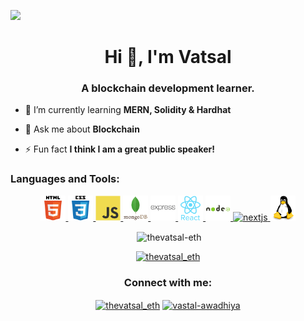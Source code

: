 ![](https://cdn.discordapp.com/attachments/939188186217861143/945554390356471838/github2.png)

<h1 align="center">Hi 👋, I'm Vatsal</h1>
<h3 align="center">A blockchain development learner.</h3>



- 🌱 I’m currently learning **MERN, Solidity & Hardhat**

- 💬 Ask me about **Blockchain**

- ⚡ Fun fact **I think I am a great public speaker!**

<h3 align="left">Languages and Tools:</h3>
<p align="center">
  <a href="https://www.w3.org/html/" target="_blank" rel="noreferrer"> <img src="https://raw.githubusercontent.com/devicons/devicon/master/icons/html5/html5-original-wordmark.svg" alt="html5" width="40" height="40"/> </a> 
  <a href="https://www.w3schools.com/css/" target="_blank" rel="noreferrer"> <img src="https://raw.githubusercontent.com/devicons/devicon/master/icons/css3/css3-original-wordmark.svg" alt="css3" width="40" height="40"/> </a> 
  <a href="https://developer.mozilla.org/en-US/docs/Web/JavaScript" target="_blank" rel="noreferrer"> <img src="https://raw.githubusercontent.com/devicons/devicon/master/icons/javascript/javascript-original.svg" alt="javascript" width="40" height="40"/> </a>
  <a href="https://www.mongodb.com/" target="_blank" rel="noreferrer"> <img src="https://raw.githubusercontent.com/devicons/devicon/master/icons/mongodb/mongodb-original-wordmark.svg" alt="mongodb" width="40" height="40"/> </a> 
  <a href="https://expressjs.com" target="_blank" rel="noreferrer"> <img src="https://raw.githubusercontent.com/devicons/devicon/master/icons/express/express-original-wordmark.svg" alt="express" width="40" height="40"/> </a> 
  <a href="https://reactjs.org/" target="_blank" rel="noreferrer"> <img src="https://raw.githubusercontent.com/devicons/devicon/master/icons/react/react-original-wordmark.svg" alt="react" width="40" height="40"/> </a>
  <a href="https://nodejs.org" target="_blank" rel="noreferrer"> <img src="https://raw.githubusercontent.com/devicons/devicon/master/icons/nodejs/nodejs-original-wordmark.svg" alt="nodejs" width="40" height="40"/> </a> 
   <a href="https://nextjs.org/" target="_blank" rel="noreferrer"> <img src="https://cdn.worldvectorlogo.com/logos/nextjs-2.svg" alt="nextjs" width="40" height="40"/> </a> 
  <a href="https://www.linux.org/" target="_blank" rel="noreferrer"> <img src="https://raw.githubusercontent.com/devicons/devicon/master/icons/linux/linux-original.svg" alt="linux" width="40" height="40"/> </a> 
  
 
  
   </p>

<p align="center">&nbsp;<img align="center" src="https://github-readme-stats.vercel.app/api?username=thevatsal-eth&show_icons=true&locale=en" alt="thevatsal-eth" /></p>



<p align="center"> <a href="https://twitter.com/thevatsal_eth" target="blank"><img src="https://img.shields.io/twitter/follow/thevatsal_eth?logo=twitter&style=for-the-badge" alt="thevatsal_eth" /></a> </p>

<h3 align="center">Connect with me:</h3>
<p align="center">
<a href="https://twitter.com/thevatsal_eth" target="blank"><img align="center" src="https://raw.githubusercontent.com/rahuldkjain/github-profile-readme-generator/master/src/images/icons/Social/twitter.svg" alt="thevatsal_eth" height="30" width="40" /></a>
<a href="https://linkedin.com/in/vastal-awadhiya" target="blank"><img align="center" src="https://raw.githubusercontent.com/rahuldkjain/github-profile-readme-generator/master/src/images/icons/Social/linked-in-alt.svg" alt="vastal-awadhiya" height="30" width="40" /></a>
</p>

